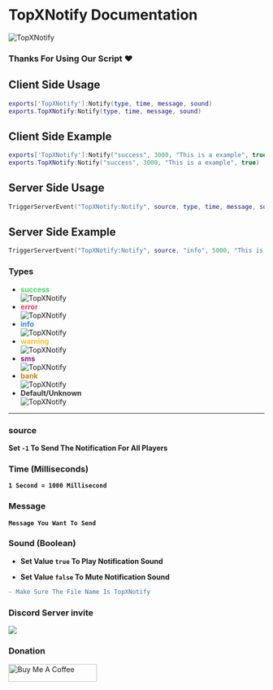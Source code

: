 # TopXNotify Documentation

![TopXNotify](https://cdn.discordapp.com/attachments/1045025595588874310/1173807302189523075/TopXNotify.png?ex=65654c3d&is=6552d73d&hm=5ed85f6adcb6b339ab009d4d6b3d4c46b7850f40d4e4f7b782b8d218f40f9977&)

### Thanks For Using Our Script ❤️


## Client Side Usage

```lua
exports['TopXNotify']:Notify(type, time, message, sound)
exports.TopXNotify:Notify(type, time, message, sound)
```

## Client Side Example

```lua
exports['TopXNotify']:Notify("success", 3000, "This is a example", true)
exports.TopXNotify:Notify("success", 3000, "This is a example", true)
```

## Server Side Usage

```lua
TriggerServerEvent("TopXNotify:Notify", source, type, time, message, sound)
```

## Server Side Example

```lua
TriggerServerEvent("TopXNotify:Notify", source, "info", 5000, "This is a example", false)
```
### Types

- **<span style="color:rgba(71, 215, 100, 1)">success</span><br>**
![TopXNotify](https://cdn.discordapp.com/attachments/1136980902640111717/1173947867426214010/image.png?ex=6565cf26&is=65535a26&hm=7ed77b2705eb803336aba582df1d069405355e69e9e4b2308d937a789db69327&)
- **<span style="color:rgba(255, 53, 91, 1)">error</span><br>**
![TopXNotify](https://cdn.discordapp.com/attachments/1136980902640111717/1173947810786328707/image.png?ex=6565cf18&is=65535a18&hm=553c059cb7e1d9de95546b62a8213c29deb87f580aa739fd946794eb6a75690d&)
- **<span style="color:rgba(47, 134, 235, 1)">info</span><br>**
![TopXNotify](https://cdn.discordapp.com/attachments/1136980902640111717/1173947911386714132/image.png?ex=6565cf30&is=65535a30&hm=8f164a52d4b5a7eb76c36765306ab0693291a0a5a640c58a692486aec7bc8b4f&)
- **<span style="color:rgba(255, 192, 33, 1)">warning</span><br>**
![TopXNotify](https://cdn.discordapp.com/attachments/1136980902640111717/1173948023508828190/image.png?ex=6565cf4b&is=65535a4b&hm=3a25d42764ee817e4e19291ad12ff09a7c98cffa6d5fa08915511f614e95ace1&)
- **<span style="color:rgb(139, 21, 143)">sms</span><br>**
![TopXNotify](https://cdn.discordapp.com/attachments/1136980902640111717/1173948070459867218/image.png?ex=6565cf56&is=65535a56&hm=a59dcf76ecc5b3274367af7fcda6514fb70a73568700d9b26c39c90dbd4d7673&)
- **<span style="color:rgb(209, 128, 6) ">bank</span><br>**
![TopXNotify](https://cdn.discordapp.com/attachments/1136980902640111717/1173947976650063882/image.png?ex=6565cf40&is=65535a40&hm=5b6cb1d03186cb80cc7481664ad45af88089195bdaeb92147887fbaad1040790&)
- **<span style="color:rgba(51, 51, 51, 1)">Default/Unknown</span><br>**
![TopXNotify](https://cdn.discordapp.com/attachments/1136980902640111717/1173948110926528582/image.png?ex=6565cf60&is=65535a60&hm=d0abffa698ee435f39495d66725c0710aea1db3d3008eec6a5625fb8b5ac4566&)


<hr>

### source

**Set `-1` To Send The Notification For All Players**

### Time (Milliseconds)

  **`1 Second = 1000 Millisecond`**

### Message 

**`Message You Want To Send`**

### Sound (Boolean) 

- **Set Value `true` To Play Notification Sound**

- **Set Value `false` To Mute Notification Sound**

```diff
- Make Sure The File Name Is TopXNotify
```

### Discord Server invite
[![](https://dcbadge.vercel.app/api/server/vuJQnbEMyu)](https://discord.gg/vuJQnbEMyu)

### Donation
<a href="https://www.buymeacoffee.com/topxteam26" target="_blank"><img src="https://cdn.buymeacoffee.com/buttons/default-orange.png" alt="Buy Me A Coffee" height="35" width="174"></a>

